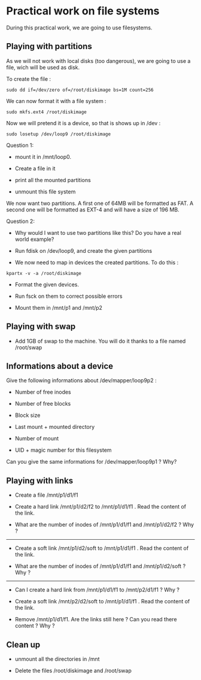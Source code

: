 # Practical work on file systems

During this practical work, we are going to use filesystems.

## Playing with partitions

As we will not work with local disks (too dangerous), we are going to use a file, wich will be used as disk.

To create the file : 

```
sudo dd if=/dev/zero of=/root/diskimage bs=1M count=256
```

We can now format it with a file system : 

```
sudo mkfs.ext4 /root/diskimage
```

Now we will pretend it is a device, so that is shows up in /dev :

```
sudo losetup /dev/loop9 /root/diskimage
```

Question 1: 

 - mount it in /mnt/loop0.

 - Create a file in it

 - print all the mounted partitions

 - unmount this file system

We now want two partitions. A first one of 64MB will be formatted as FAT. A second one will be formatted as EXT-4 and will have a size of 196 MB.

Question 2:

 - Why would I want to use two partitions like this? Do you have a real world example?

 - Run fdisk on /dev/loop9, and create the given partitions

 - We now need to map in devices the created partitions. To do this :

```
kpartx -v -a /root/diskimage
```

 - Format the given devices.

 - Run fsck on them to correct possible errors

 - Mount them in /mnt/p1 and /mnt/p2

## Playing with swap

 - Add 1GB of swap to the machine. You will do it thanks to a file named /root/swap

## Informations about a device

Give the following informations about /dev/mapper/loop9p2 : 

 - Number of free inodes

 - Number of free blocks

 - Block size

 - Last mount + mounted directory

 - Number of mount

 - UID + magic number for this filesystem

Can you give the same informations for /dev/mapper/loop9p1 ? Why?

## Playing with links

 - Create a file /mnt/p1/d1/f1

 - Create a hard link /mnt/p1/d2/f2 to /mnt/p1/d1/f1 . Read the content of the link.

 - What are the number of inodes of /mnt/p1/d1/f1 and /mnt/p1/d2/f2 ? Why ?

-----------------------

 - Create a soft link /mnt/p1/d2/soft to /mnt/p1/d1/f1 . Read the content of the link.

 - What are the number of inodes of /mnt/p1/d1/f1 and /mnt/p1/d2/soft ? Why ?

-----------------------

 - Can I create a hard link from /mnt/p1/d1/f1 to /mnt/p2/d1/f1 ? Why ?

 - Create a soft link /mnt/p2/d2/soft to /mnt/p1/d1/f1 . Read the content of the link.

 - Remove /mnt/p1/d1/f1. Are the links still here ? Can you read there content ? Why ?

## Clean up

 - unmount all the directories in /mnt 

 - Delete the files /root/diskimage and /root/swap
